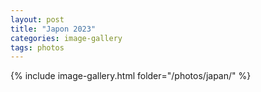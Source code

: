 ```yaml
---
layout: post
title: "Japon 2023"
categories: image-gallery
tags: photos
---
```


{% include image-gallery.html folder="/photos/japan/" %}
